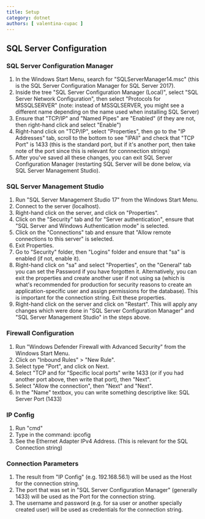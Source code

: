 ```yaml
---
title: Setup
category: dotnet
authors: [ valentina-cupac ]
---
```


## SQL Server Configuration

### SQL Server Configuration Manager

1. In the Windows Start Menu, search for "SQLServerManager14.msc" (this is the SQL Server Configuration Manager for SQL Server 2017).
2. Inside the tree "SQL Server Configuration Manager (Local)", select "SQL Server Network Configuration", then select "Protocols for MSSQLSERVER" (note: instead of MSSQLSERVER, you might see a different name depending on the name used when installing SQL Server)
3. Ensure that "TCP/IP" and "Named Pipes" are "Enabled" (if they are not, then right-hand click and select "Enable")
4. Right-hand click on "TCP/IP", select "Properties", then go to the "IP Addresses" tab, scroll to the bottom to see "IPAll" and check that "TCP Port" is 1433 (this is the standard port, but if it's another port, then take note of the port since this is relevant for connnection strings)
5. After you've saved all these changes, you can exit SQL Server Configuration Manager (restarting SQL Server will be done below, via SQL Server Management Studio).

### SQL Server Management Studio

1. Run "SQL Server Management Studio 17" from the Windows Start Menu.
2. Connect to the server (localhost).
3. Right-hand click on the server, and click on "Properties".
4. Click on the "Security" tab and for "Server authentication", ensure that "SQL Server and Windows Authentication mode" is selected.
5. Click on the "Connections" tab and ensure that "Allow remote connections to this server" is selected.
6. Exit Properties.
7. Go to "Security" folder, then "Logins" folder and ensure that "sa" is enabled (if not, enable it).
8. Right-hand click on "sa" and select "Properties", on the "General" tab you can set the Password if you have forgotten it. Alternatively, you can exit the properties and create another user if not using sa (which is what's recommended for production for security reasons to create an application-specific user and assign permissions for the database). This is important for the connection string. Exit these properties.
9. Right-hand click on the server and click on "Restart". This will apply any changes which were done in "SQL Server Configuration Manager" and "SQL Server Management Studio" in the steps above. 

### Firewall Configuration

1. Run "Windows Defender Firewall with Advanced Security" from the Windows Start Menu.
2. Click on "Inbound Rules" > "New Rule".
3. Select type "Port", and click on Next.
4. Select "TCP and for "Specific local ports" write 1433 (or if you had another port above, then write that port), then "Next".
5. Select "Allow the connection", then "Next" and "Next".
6. In the "Name" textbox, you can write something descriptive like: SQL Server Port (1433)

### IP Config

1. Run "cmd"
2. Type in the command: ipcofig
3. See the Ethernet Adapter IPv4 Address. (This is relevant for the SQL Connection string)

### Connection Parameters

1. The result from "IP Config" (e.g. 192.168.56.1) will be used as the Host for the connection string.
2. The port that was set in "SQL Server Configuration Manager" (generally 1433) will be used as the Port for the connection string.
3. The username and password (e.g. for sa user or another specially created user) will be used as credentials for the connection string.